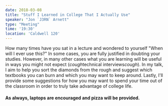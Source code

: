 ```yaml
---
date: 2018-03-08
title: "Stuff I Learned in College That I Actually Use"
speaker: "Jon `J3RN` Arnett"
type: "Meeting"
time: '19:30'
location: 'Caldwell 120'
---
```


How many times have you sat in a lecture and wondered to yourself "When will I ever use this?" In some cases, you are fully justified in doubting your studies. However, in many other cases what you are learning will be useful in ways you might not expect (*cough*technical interviews*cough*). In my talk, I aim to help you sort the diamonds from the rough and suggest which textbooks you can burn and which you may want to keep around. Lastly, I'll provide some suggestions for how you may want to spend your time out of the classroom in order to truly take advantage of college life. 

#### As always, laptops are encouraged and pizza will be provided.
